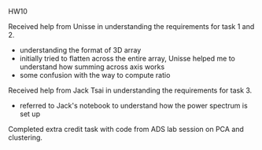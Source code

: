 HW10 

Received help from Unisse in understanding the requirements for task 1 and 2.
* understanding the format of 3D array 
* initially tried to flatten across the entire array, Unisse helped me to understand how summing across axis works
* some confusion with the way to compute ratio

Received help from Jack Tsai in understanding the requirements for task 3.  
* referred to Jack's notebook to understand how the power spectrum is set up

Completed extra credit task with code from ADS lab session on PCA and clustering. 




